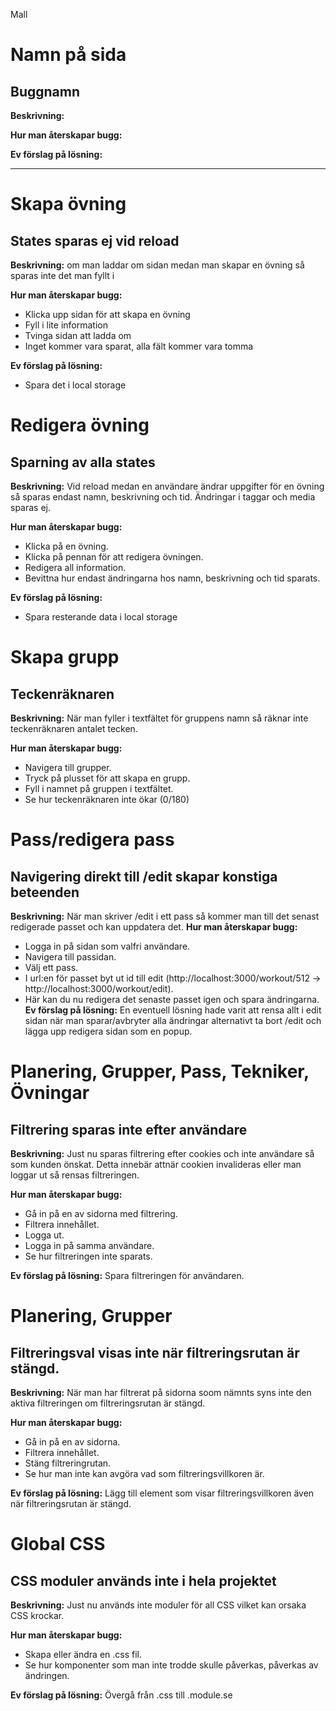 Mall 

# Namn på sida
## Buggnamn
**Beskrivning:**

**Hur man återskapar bugg:**

**Ev förslag på lösning:**

_________________________________________________________________________

# Skapa övning
## States sparas ej vid reload
**Beskrivning:** om man laddar om sidan medan man skapar en övning så sparas inte det man fyllt i 

**Hur man återskapar bugg:**
- Klicka upp sidan för att skapa en övning
- Fyll i lite information
- Tvinga sidan att ladda om
- Inget kommer vara sparat, alla fält kommer vara tomma

**Ev förslag på lösning:**
- Spara det i local storage

# Redigera övning
## Sparning av alla states
**Beskrivning:** Vid reload medan en användare ändrar uppgifter för en övning så sparas endast namn, beskrivning och tid. Ändringar i taggar och media sparas ej.

**Hur man återskapar bugg:**
- Klicka på en övning.
- Klicka på pennan för att redigera övningen.
- Redigera all information.
- Bevittna hur endast ändringarna hos namn, beskrivning och tid sparats.

**Ev förslag på lösning:**
- Spara resterande data i local storage

# Skapa grupp
## Teckenräknaren
**Beskrivning:** När man fyller i textfältet för gruppens namn så räknar inte teckenräknaren antalet tecken.

**Hur man återskapar bugg:**
- Navigera till grupper.
- Tryck på plusset för att skapa en grupp.
- Fyll i namnet på gruppen i textfältet.
- Se hur teckenräknaren inte ökar (0/180)

# Pass/redigera pass
## Navigering direkt till /edit skapar konstiga beteenden
**Beskrivning:**
När man skriver /edit i ett pass så kommer man till det senast redigerade passet och kan uppdatera det.
**Hur man återskapar bugg:**
- Logga in på sidan som valfri användare.
- Navigera till passidan.
- Välj ett pass.
- I url:en för passet byt ut id till edit (http://localhost:3000/workout/512 -> http://localhost:3000/workout/edit).
- Här kan du nu redigera det senaste passet igen och spara ändringarna.
**Ev förslag på lösning:**
En eventuell lösning hade varit att rensa allt i edit sidan när man sparar/avbryter alla ändringar alternativt ta bort /edit och lägga upp redigera sidan som en popup.

# Planering, Grupper, Pass, Tekniker, Övningar
## Filtrering sparas inte efter användare
**Beskrivning:**
Just nu sparas filtrering efter cookies och inte användare så som kunden önskat. Detta innebär attnär cookien invalideras eller man loggar ut så rensas filtreringen.

**Hur man återskapar bugg:**
- Gå in på en av sidorna med filtrering.
- Filtrera innehållet.
- Logga ut.
- Logga in på samma användare.
- Se hur filtreringen inte sparats.

**Ev förslag på lösning:**
Spara filtreringen för användaren.

# Planering, Grupper
## Filtreringsval visas inte när filtreringsrutan är stängd.
**Beskrivning:**
När man har filtrerat på sidorna soom nämnts syns inte den aktiva filtreringen om filtreringsrutan är stängd.

**Hur man återskapar bugg:**
- Gå in på en av sidorna.
- Filtrera innehållet.
- Stäng filtreringrutan.
- Se hur man inte kan avgöra vad som filtreringsvillkoren är.

**Ev förslag på lösning:**
Lägg till element som visar filtreringsvillkoren även när filtreringsrutan är stängd.

# Global CSS
## CSS moduler används inte i hela projektet
**Beskrivning:**
Just nu används inte moduler för all CSS vilket kan orsaka CSS krockar.

**Hur man återskapar bugg:**
- Skapa eller ändra en .css fil.
- Se hur komponenter som man inte trodde skulle påverkas, påverkas av ändringen.

**Ev förslag på lösning:**
Övergå från .css till .module.se
